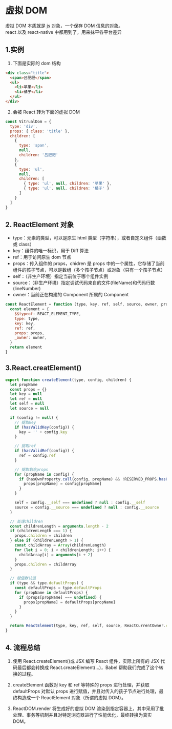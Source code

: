 # 虚拟 DOM

虚拟 DOM 本质就是 js 对象，一个保存 DOM 信息的对象。  
react 以及 react-native 中都用到了，用来抹平各平台差异

## 1.实例

1. 下面是实际的 dom 结构

```html
<div class="title">
  <span>吕肥肥</span>
  <ul>
    <li>苹果</li>
    <li>橘子</li>
  </ul>
</div>
```

2. 会被 React 转为下面的虚拟 DOM

```js
const VitrualDom = {
  type: 'div',
  props: { class: 'title' },
  children: [
    {
      type: 'span',
      null,
      children: '吕肥肥'
    },
    {
      type: 'ul',
      null,
      children: [
        { type: 'ul', null, children: '苹果' },
        { type: 'ul', null, children: '橘子' }
      ]
    }
  ]
}
```

## 2. ReactElement 对象

- type：元素的类型，可以是原生 html 类型（字符串），或者自定义组件（函数或 class）
- key：组件的唯一标识，用于 Diff 算法
- ref：用于访问原生 dom 节点
- props：传入组件的 props，chidren 是 props 中的一个属性，它存储了当前组件的孩子节点，可以是数组（多个孩子节点）或对象（只有一个孩子节点）
- self：（非生产环境）指定当前位于哪个组件实例
- source：（非生产环境）指定调试代码来自的文件(fileName)和代码行数(lineNumber)
- owner：当前正在构建的 Component 所属的 Component

```js
const ReactElement = function (type, key, ref, self, source, owner, props) {
  const element = {
    $$typeof: REACT_ELEMENT_TYPE,
    type: type,
    key: key,
    ref: ref,
    props: props,
    _owner: owner,
  }
  return element
}
```

## 3.React.creatElement()

```javascript
export function createElement(type, config, children) {
  let propName
  const props = {}
  let key = null
  let ref = null
  let self = null
  let source = null

  if (config != null) {
    // 提取key
    if (hasValidKey(config)) {
      key = '' + config.key
    }

    // 提取ref
    if (hasValidRef(config)) {
      ref = config.ref
    }

    // 提取剩余props
    for (propName in config) {
      if (hasOwnProperty.call(config, propName) && !RESERVED_PROPS.hasOwnProperty(propName)) {
        props[propName] = config[propName]
      }
    }

    self = config.__self === undefined ? null : config.__self
    source = config.__source === undefined ? null : config.__source
  }

  // 处理children
  const childrenLength = arguments.length - 2
  if (childrenLength === 1) {
    props.children = children
  } else if (childrenLength > 1) {
    const childArray = Array(childrenLength)
    for (let i = 0; i < childrenLength; i++) {
      childArray[i] = arguments[i + 2]
    }
    props.children = childArray
  }

  // 赋值默认值
  if (type && type.defaultProps) {
    const defaultProps = type.defaultProps
    for (propName in defaultProps) {
      if (props[propName] === undefined) {
        props[propName] = defaultProps[propName]
      }
    }
  }

  return ReactElement(type, key, ref, self, source, ReactCurrentOwner.current, props)
}
```

## 4. 流程总结

1. 使用 React.createElement()或 JSX 编写 React 组件，实际上所有的 JSX 代码最后都会转换成 React.createElement(...)，Babel 帮助我们完成了这个转换的过程。

2. createElement 函数对 key 和 ref 等特殊的 props 进行处理，并获取 defaultProps 对默认 props 进行赋值，并且对传入的孩子节点进行处理，最终构造成一个 ReactElement 对象（所谓的虚拟 DOM）。

3. ReactDOM.render 将生成好的虚拟 DOM 渲染到指定容器上，其中采用了批处理、事务等机制并且对特定浏览器进行了性能优化，最终转换为真实 DOM。
